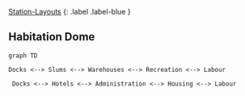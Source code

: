 [Station-Layouts](Game/Station-Layouts)
{: .label .label-blue }

## Habitation Dome
```mermaid
graph TD

Docks <--> Slums <--> Warehouses <--> Recreation <--> Labour

 Docks <--> Hotels <--> Administration <--> Housing <--> Labour
```